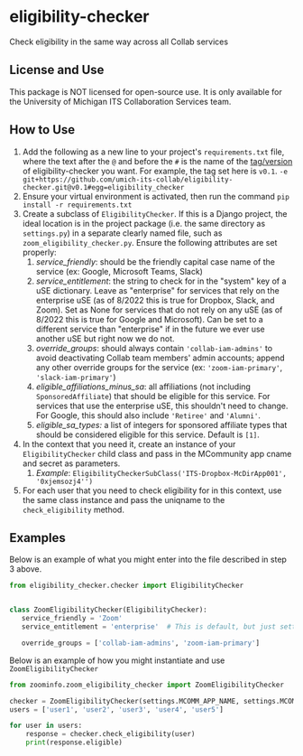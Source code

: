 # eligibility-checker
Check eligibility in the same way across all Collab services

## License and Use
This package is NOT licensed for open-source use. It is only available for the University of Michigan ITS 
Collaboration Services team.

## How to Use
1. Add the following as a new line to your project's `requirements.txt` file, where the text after the `@` and before 
the `#` is the name of the [tag/version](https://github.com/umich-its-collab/eligibility-checker/tags) of 
eligibility-checker you want. For example, the tag set here is `v0.1`.
`-e git+https://github.com/umich-its-collab/eligibility-checker.git@v0.1#egg=eligibility_checker`
2. Ensure your virtual environment is activated, then run the command `pip install -r requirements.txt`
3. Create a subclass of `EligibilityChecker`. If this is a Django project, the ideal location is in the project package
(i.e. the same directory as `settings.py`) in a separate clearly named file, such as `zoom_eligibility_checker.py`. 
Ensure the following attributes are set properly:
   1. *service_friendly*: should be the friendly capital case name of the service (ex: Google, Microsoft Teams, Slack)
   2. *service_entitlement*: the string to check for in the "system" key of a uSE dictionary. Leave as "enterprise" for 
   services that rely on the enterprise uSE (as of 8/2022 this is true for Dropbox, Slack, and Zoom). Set as None for 
   services that do not rely on any uSE (as of 8/2022 this is true for Google and Microsoft). Can be set to a different 
   service than "enterprise" if in the future we ever use another uSE but right now we do not.
   3. *override_groups*: should always contain `'collab-iam-admins'` to avoid deactivating Collab team members' admin 
   accounts; append any other override groups for the service (ex: `'zoom-iam-primary'`, `'slack-iam-primary'`)
   4. *eligible_affiliations_minus_sa*: all affiliations (not including `SponsoredAffiliate`) that should be eligible 
   for this service. For services that use the enterprise uSE, this shouldn't need to change. For Google, this should 
   also include `'Retiree'` and `'Alumni'`.
   5. *eligible_sa_types:* a list of integers for sponsored affiliate types that should be considered eligible for this 
   service. Default is `[1]`.
4. In the context that you need it, create an instance of your `EligibilityChecker` child class and pass in the 
MCommunity app cname and secret as parameters.
   1. *Example*: `EligibilityCheckerSubClass('ITS-Dropbox-McDirApp001', '0xjemsozj4'')`
5. For each user that you need to check eligibility for in this context, use the same class instance and pass the 
uniqname to the `check_eligibility` method.

## Examples
Below is an example of what you might enter into the file described in step 3 above.

```python
from eligibility_checker.checker import EligibilityChecker


class ZoomEligibilityChecker(EligibilityChecker):
   service_friendly = 'Zoom'
   service_entitlement = 'enterprise'  # This is default, but just setting to be very explicit

   override_groups = ['collab-iam-admins', 'zoom-iam-primary']
```

Below is an example of how you might instantiate and use `ZoomEligibilityChecker`
```python
from zoominfo.zoom_eligibility_checker import ZoomEligibilityChecker

checker = ZoomEligibilityChecker(settings.MCOMM_APP_NAME, settings.MCOMM_APP_SECRET)
users = ['user1', 'user2', 'user3', 'user4', 'user5']

for user in users:
    response = checker.check_eligibility(user)
    print(response.eligible)
```
